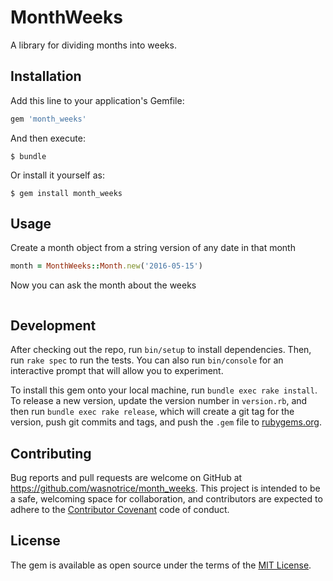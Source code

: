 # MonthWeeks

A library for dividing months into weeks.

## Installation

Add this line to your application's Gemfile:

```ruby
gem 'month_weeks'
```

And then execute:

    $ bundle

Or install it yourself as:

    $ gem install month_weeks

## Usage

Create a month object from a string version of any date in that month

```ruby
month = MonthWeeks::Month.new('2016-05-15')
```

Now you can ask the month about the weeks

```ruby
```

## Development

After checking out the repo, run `bin/setup` to install dependencies. Then, run `rake spec` to run the tests. You can also run `bin/console` for an interactive prompt that will allow you to experiment.

To install this gem onto your local machine, run `bundle exec rake install`. To release a new version, update the version number in `version.rb`, and then run `bundle exec rake release`, which will create a git tag for the version, push git commits and tags, and push the `.gem` file to [rubygems.org](https://rubygems.org).

## Contributing

Bug reports and pull requests are welcome on GitHub at https://github.com/wasnotrice/month_weeks. This project is intended to be a safe, welcoming space for collaboration, and contributors are expected to adhere to the [Contributor Covenant](http://contributor-covenant.org) code of conduct.


## License

The gem is available as open source under the terms of the [MIT License](http://opensource.org/licenses/MIT).

